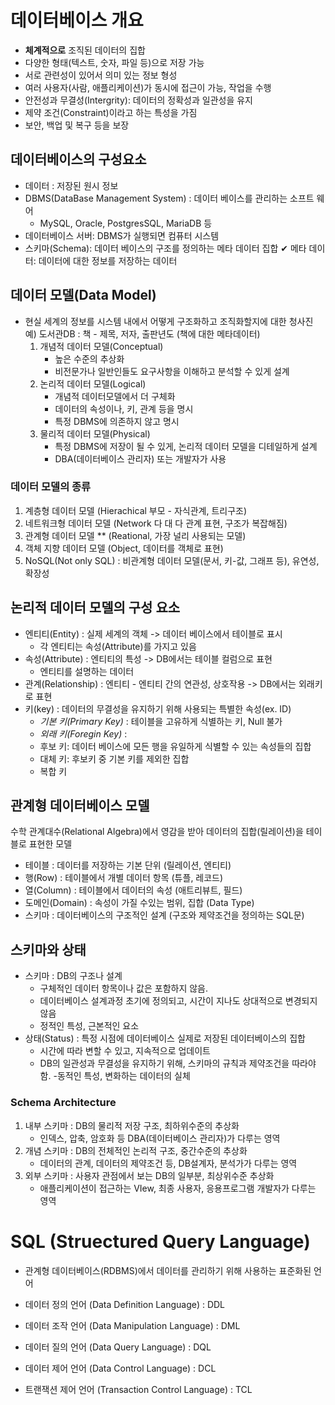 # 데이터베이스 개요
- **체계적으로** 조직된 데이터의 집합
- 다양한 형태(텍스트, 숫자, 파일 등)으로 저장 가능
- 서로 관련성이 있어서 의미 있는 정보 형성
- 여러 사용자(사람, 애플리케이션)가 동시에 접근이 가능, 작업을 수행
- 안전성과 무결성(Intergrity): 데이터의 정확성과 일관성을 유지
- 제약 조건(Constraint)이라고 하는 특성을 가짐
- 보안, 백업 및 복구 등을 보장

## 데이터베이스의 구성요소
- 데이터 : 저장된 원시 정보
- DBMS(DataBase Management System) : 데이터 베이스를 관리하는 소프트 웨어
  - MySQL, Oracle, PostgresSQL, MariaDB 등
- 데이터베이스 서버: DBMS가 실행되면 컴퓨터 시스템
- 스키마(Schema): 데이터 베이스의 구조를 정의하는 메타 데이터 집합
  ✔ 메타 데이터: 데이터에 대한 정보를 저장하는 데이터

## 데이터 모델(Data Model)
- 현실 세계의 정보를 시스템 내에서 어떻게 구조화하고 조직화할지에 대한 청사진 
  예) 도서관DB : 책 - 제목, 저자, 출판년도 (책에 대한 메타데이터)
    1. 개념적 데이터 모델(Conceptual)
       - 높은 수준의 추상화
       - 비전문가나 일반인들도 요구사항을 이해하고 분석할 수 있게 설계
    2. 논리적 데이터 모델(Logical)
       - 개념적 데이터모델에서 더 구체화 
       - 데이터의 속성이나, 키, 관계 등을 명시
       - 특정 DBMS에 의존하지 않고 명시 
    3. 물리적 데이터 모델(Physical)
       - 특정 DBMS에 저장이 될 수 있게, 논리적 데이터 모델을 디테일하게 설계
       - DBA(데이터베이스 관리자) 또는 개발자가 사용 

### 데이터 모델의 종류
 1. 계층형 데이터 모델 (Hierachical 부모 - 자식관계, 트리구조)
 2. 네트워크형 데이터 모델 (Network 다 대 다 관계 표현, 구조가 복잡해짐)
 3. 관계형 데이터 모델 ** (Reational, 가장 널리 사용되는 모델)
 4. 객체 지향 데이터 모델 (Object, 데이터를 객체로 표현)
 5. NoSQL(Not only SQL) : 비관계형 데이터 모델(문서, 키-값, 그래프 등), 유연성, 확장성

## 논리적 데이터 모델의 구성 요소
 - 엔티티(Entity) : 실제 세계의 객체 -> 데이터 베이스에서 테이블로 표시 
   - 각 엔티티는 속성(Attribute)를 가지고 있음
- 속성(Attribute) : 엔티티의 특성 -> DB에서는 테이블 컬럼으로 표현
  - 엔티티를 설명하는 데이터
- 관계(Relationship) : 엔티티 - 엔티티 간의 연관성, 상호작용 -> DB에서는 외래키로 표현 
- 키(key) : 데이터의 무결성을 유지하기 위해 사용되는 특별한 속성(ex. ID)
  - *기본 키(Primary Key)* : 테이블을 고유하게 식별하는 키, Null 불가 
  - *외래 키(Foregin Key)* : 
  - 후보 키: 데이터 베이스에 모든 행을 유일하게 식별할 수 있는 속성들의 집합
  - 대체 키: 후보키 중 기본 키를 제외한 집합 
  - 복합 키
 

## 관계형 데이터베이스 모델
  수학 관계대수(Relational Algebra)에서 영감을 받아 데이터의 집합(릴레이션)을
테이블로 표현한 모델
  - 테이블 : 데이터를 저장하는 기본 단위 (릴레이션, 엔티티)
  - 행(Row) : 테이블에서 개별 데이터 항목 (튜플, 레코드)
  - 열(Column) : 테이블에서 데이터의 속성 (애트리뷰트, 필드)
  - 도메인(Domain) : 속성이 가질 수있는 범위, 집합 (Data Type)
  - 스키마 : 데이터베이스의 구조적인 설계 (구조와 제약조건을 정의하는 SQL문)

## 스키마와 상태
  - 스키마 : DB의 구조나 설계
     - 구체적인 데이터 항목이나 값은 포함하지 않음.
     - 데이터베이스 설계과정 초기에 정의되고, 시간이 지나도 상대적으로 변경되지 않음
     - 정적인 특성, 근본적인 요소
  - 상태(Status) : 특정 시점에 데이터베이스 실제로 저장된 데이터베이스의 집합
     - 시간에 따라 변할 수 있고, 지속적으로 업데이트
     - DB의 일관성과 무결성을 유지하기 위해, 스키마의 규칙과 제약조건을 따라야 함.
     -동적인 특성,  변화하는 데이터의 실체

### Schema Architecture
 1. 내부 스키마 : DB의 물리적 저장 구조, 최하위수준의 추상화
    - 인덱스, 압축, 암호화 등 DBA(데이터베이스 관리자)가 다루는 영역
 2. 개념 스키마 : DB의 전체적인 논리적 구조, 중간수준의 추상화
    - 데이터의 관계, 데이터의 제약조건 등, DB설계자, 분석가가 다루는 영역
 3. 외부 스키마 : 사용자 관점에서 보는 DB의 일부분, 최상위수준 추상화
    - 애플리케이션이 접근하는 VIew, 최종 사용자, 응용프로그램 개발자가 다루는 영역

# SQL (Struectured Query Language)
 - 관계형 데이터베이스(RDBMS)에서 데이터를 관리하기 위해 사용하는 표준화된 언어

 - 데이터 정의 언어 (Data Definition Language) : DDL
 - 데이터 조작 언어 (Data Manipulation Language) : DML
 - 데이터 질의 언어 (Data Query Language) : DQL
 - 데이터 제어 언어 (Data Control Language) : DCL
 - 트랜잭션 제어 언어 (Transaction Control Language) : TCL
